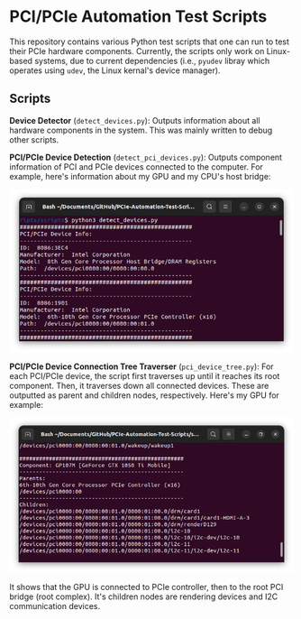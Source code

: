 # PCI/PCIe Automation Test Scripts

This repository contains various Python test scripts that one can run to test their PCIe hardware components. Currently, the scripts only work on Linux-based systems, due to current dependencies (i.e., `pyudev` libray which operates using `udev`, the Linux kernal's device manager).

## Scripts

**Device Detector** (`detect_devices.py`): Outputs information about all hardware components in the system. This was mainly written to debug other scripts.

**PCI/PCIe Device Detection** (`detect_pci_devices.py`): Outputs component information of PCI and PCIe devices connected to the computer. For example, here's information about my GPU and my CPU's host bridge:

![detected-devices-sample](/screenshots/detected_devices_sample.png)

**PCI/PCIe Device Connection Tree Traverser** (`pci_device_tree.py`): For each PCI/PCIe device, the script first traverses up until it reaches its root component. Then, it traverses down all connected devices. These are outputted as parent and children nodes, respectively. Here's my GPU for example:

![gpu-connections](/screenshots/gpu_connections.png)

It shows that the GPU is connected to PCIe controller, then to the root PCI bridge (root complex). It's children nodes are rendering devices and I2C communication devices.